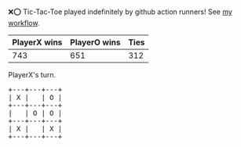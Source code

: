 :x::o: Tic-Tac-Toe played indefinitely by github action runners! See [my workflow](.github/workflows/play.yaml).

|PlayerX wins|PlayerO wins|Ties|
|-|-|-|
|743|651|312|

PlayerX's turn.

<pre>
+---+---+---+
| X |   | O |
+---+---+---+
|   | O | O |
+---+---+---+
| X |   | X |
+---+---+---+
</pre>